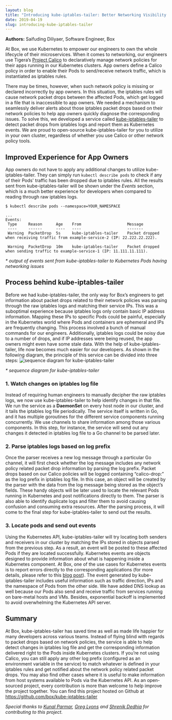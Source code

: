 ```yaml
---
layout: blog
title: "Introducing kube-iptables-tailer: Better Networking Visibility in Kubernetes Clusters"
date: 2019-04-19
slug: introducing-kube-iptables-tailer
---
```


**Authors:** Saifuding Diliyaer, Software Engineer, Box

At Box, we use Kubernetes to empower our engineers to own the whole lifecycle of their microservices. When it comes to networking, our engineers use Tigera’s [Project Calico](https://www.tigera.io/tigera-calico/) to declaratively manage network policies for their apps running in our Kubernetes clusters. App owners define a Calico policy in order to enable their Pods to send/receive network traffic, which is instantiated as iptables rules.

There may be times, however, when such network policy is missing or declared incorrectly by app owners. In this situation, the iptables rules will cause network packet drops between the affected Pods, which get logged in a file that is inaccessible to app owners. We needed a mechanism to seamlessly deliver alerts about those iptables packet drops based on their network policies to help app owners quickly diagnose the corresponding issues. To solve this, we developed a service called [kube-iptables-tailer](https://github.com/box/kube-iptables-tailer) to detect packet drops from iptables logs and report them as Kubernetes events. We are proud to open-source kube-iptables-tailer for you to utilize in your own cluster, regardless of whether you use Calico or other network policy tools.

## Improved Experience for App Owners
App owners do not have to apply any additional changes to utilize kube-iptables-tailer. They can simply run `kubectl describe pods` to check if any of their Pods' traffic has been dropped due to iptables rules. All the results sent from kube-iptables-tailer will be shown under the *Events* section, which is a much better experience for developers when compared to reading through raw iptables logs.

```shell
$ kubectl describe pods --namespace=YOUR_NAMESPACE

...
Events:
 Type     Reason      Age    From                    Message
 ----     ------      ----   ----                    -------
 Warning  PacketDrop  5s     kube-iptables-tailer    Packet dropped when receiving traffic from example-service-2 (IP: 22.222.22.222).

 Warning  PacketDrop  10m    kube-iptables-tailer    Packet dropped when sending traffic to example-service-1 (IP: 11.111.11.111).
 ```
*\* output of events sent from kube-iptables-tailer to Kubernetes Pods having networking issues*


## Process behind kube-iptables-tailer
Before we had kube-iptables-tailer, the only way for Box’s engineers to get information about packet drops related to their network policies was parsing through the raw iptables logs and matching their service IPs. This was a suboptimal experience because iptables logs only contain basic IP address information. Mapping these IPs to specific Pods could be painful, especially in the Kubernetes world where Pods and containers are ephemeral and IPs are frequently changing. This process involved a bunch of manual commands for our engineers. Additionally, iptables logs could be noisy due to a number of drops, and if IP addresses were being reused, the app owners might even have some stale data. With the help of kube-iptables-tailer, life now becomes much easier for our developers. As shown in the following diagram, the principle of this service can be divided into three steps:
![sequence diagram for kube-iptables-tailer](https://i.imgur.com/fGAIVuS.png)

*\* sequence diagram for kube-iptables-tailer*

### 1. Watch changes on iptables log file
Instead of requiring human engineers to manually decipher the raw iptables logs, we now use kube-iptables-tailer to help identify changes in that file. We run the service as a **DaemonSet** on every host node in our cluster, and it tails the iptables log file periodically. The service itself is written in Go, and it has multiple goroutines for the different service components running concurrently. We use channels to share information among those various components. In this step, for instance, the service will send out any changes it detected in iptables log file to a Go channel to be parsed later.

### 2. Parse iptables logs based on log prefix
Once the parser receives a new log message through a particular Go channel, it will first check whether the log message includes any network policy related packet drop information by parsing the log prefix. Packet drops based on our Calico policies will be logged containing “calico-drop:” as the log prefix in iptables log file. In this case, an object will be created by the parser with the data from the log message being stored as the object’s fields. These handy objects will be later used to locate the relevant Pods running in Kubernetes and post notifications directly to them. The parser is also able to identify duplicate logs and filter them to avoid causing confusion and consuming extra resources. After the parsing process, it will come to the final step for kube-iptables-tailer to send out the results.

### 3. Locate pods and send out events
Using the Kubernetes API, kube-iptables-tailer will try locating both senders and receivers in our cluster by matching the IPs stored in objects parsed from the previous step. As a result, an event will be posted to these affected Pods if they are located successfully. Kubernetes events are objects designed to provide information about what is happening inside a Kubernetes component. At Box, one of the use cases for Kubernetes events is to report errors directly to the corresponding applications (for more details, please refer to this [blog post](https://kubernetes.io/blog/2018/01/reporting-errors-using-kubernetes-events/)). The event generated by kube-iptables-tailer includes useful information such as traffic direction, IPs and the namespace of Pods from the other side. We have added DNS lookup as well because our Pods also send and receive traffic from services running on bare-metal hosts and VMs. Besides, exponential backoff is implemented to avoid overwhelming the Kubernetes API server.

## Summary
At Box, kube-iptables-tailer has saved time as well as made life happier for many developers across various teams. Instead of flying blind with regards to packet drops based on network policies, the service is able to help detect changes in iptables log file and get the corresponding information delivered right to the Pods inside Kubernetes clusters. If you’re not using Calico, you can still apply any other log prefix (configured as an environment variable in the service) to match whatever is defined in your iptables rules and get notified about the network policy related packet drops. You may also find other cases where it is useful to make information from host systems available to Pods via the Kubernetes API. As an open-sourced project, every contribution is more than welcome to help improve the project together. You can find this project hosted on Github at https://github.com/box/kube-iptables-tailer

*Special thanks to [Kunal Parmar](https://www.linkedin.com/in/kunalparmar/), [Greg Lyons](https://www.linkedin.com/in/greg-lyons-8277a188/) and [Shrenik Dedhia](https://www.linkedin.com/in/shrenikd/) for contributing to this project.*

